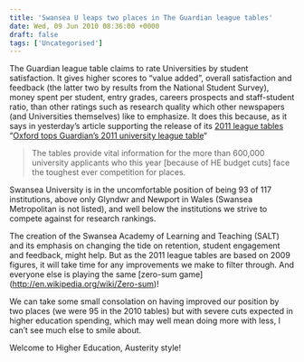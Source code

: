```yaml
---
title: 'Swansea U leaps two places in The Guardian league tables'
date: Wed, 09 Jun 2010 08:36:00 +0000
draft: false
tags: ['Uncategorised']
---
```


The Guardian league table claims to rate Universities by student satisfaction. It gives higher scores to “value added”, overall satisfaction and feedback (the latter two by results from the National Student Survey), money spent per student, entry grades, careers prospects and staff-student ratio, than other ratings such as research quality which other newspapers (and Universities themselves) like to emphasize. It does this because, as it says in yesterday’s article supporting the release of its [2011 league tables](http://www.guardian.co.uk/education/table/2010/jun/04/university-league-table) “[Oxford tops Guardian’s 2011 university league table](http://www.guardian.co.uk/education/2010/jun/08/oxford-top-university-league-table)“

> The tables provide vital information for the more than 600,000 university applicants who this year \[because of HE budget cuts\] face the toughest ever competition for places.

Swansea University is in the uncomfortable position of being 93 of 117 institutions, above only Glyndwr and Newport in Wales (Swansea Metropolitan is not listed), and well below the institutions we strive to compete against for research rankings.

The creation of the Swansea Academy of Learning and Teaching (SALT) and its emphasis on changing the tide on retention, student engagement and feedback, might help. But as the 2011 league tables are based on 2009 figures, it will take time for any improvements we make to filter through. And everyone else is playing the same \[zero-sum game\](http://en.wikipedia.org/wiki/Zero-sum)!

We can take some small consolation on having improved our position by two places (we were 95 in the 2010 tables) but with severe cuts expected in higher education spending, which may well mean doing more with less, I can’t see much else to smile about.

Welcome to Higher Education, Austerity style!